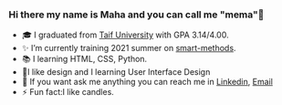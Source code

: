 ### Hi there my name is Maha and you can call me "mema":heart_decoration:

<!--
**Maha-Aljuaid/Maha-Aljuaid** is a ✨ _special_ ✨ repository because its `README.md` (this file) appears on your GitHub profile.

Here are some ideas to get you started:-->

- :mortar_board: I graduated from [Taif University](https://www.tu.edu.sa/) with GPA 3.14/4.00.
- :sparkles: I’m currently training 2021 summer on [smart-methods](https://github.com/smart-methods).
- :books: I learning HTML, CSS, Python.
- 💟I like design and I learning User Interface Design
- 💬 If you want ask me anything you can reach me in [Linkedin](https://www.linkedin.com/in/maha-aljuaid/), [Email](https://mahaaljuaid96@gmail.com)
- ⚡ Fun fact:I like candles.

